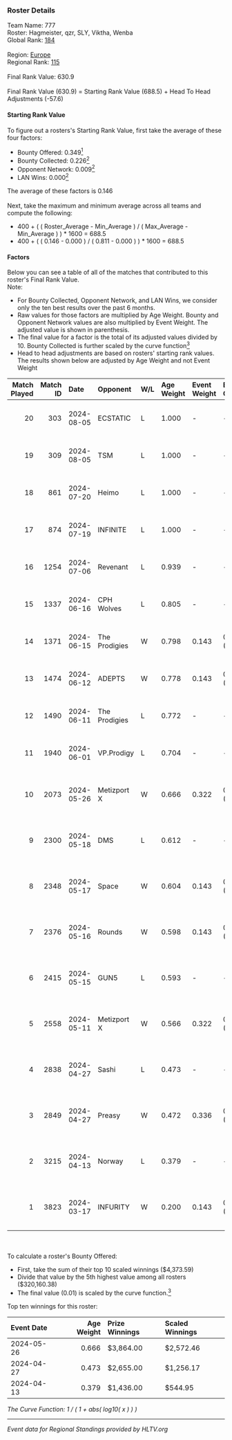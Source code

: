 ### Roster Details<br />
Team Name: 777<br />
Roster: Hagmeister, qzr, SLY, Viktha, Wenba<br />
Global Rank: [184](../standings_global.md)<br />
<br />
Region: [Europe]( ../standings_europe.md)<br />
Regional Rank: [115]( ../standings_europe.md)<br />
<br />
Final Rank Value:  630.9<br />
<br />
Final Rank Value (630.9) = Starting Rank Value (688.5) + Head To Head Adjustments (-57.6)<br />

#### Starting Rank Value<br />
To figure out a rosters's Starting Rank Value, first take the average of these four factors:<br />
- Bounty Offered: 0.349[<sup>1</sup>](#table2)
- Bounty Collected: 0.226[<sup>2</sup>](#table1)
- Opponent Network: 0.009[<sup>2</sup>](#table1)
- LAN Wins: 0.000[<sup>2</sup>](#table1)

The average of these factors is 0.146<br />
<br />
Next, take the maximum and minimum average across all teams and compute the following:<br />
- 400 + ( ( Roster_Average - Min_Average ) / ( Max_Average - Min_Average ) ) * 1600 = 688.5
- 400 + ( ( 0.146 - 0.000 ) / ( 0.811 - 0.000 ) ) * 1600 = 688.5


#### Factors<br />
Below you can see a table of all of the matches that contributed to this roster's Final Rank Value.<br />
Note:<br />

- For Bounty Collected, Opponent Network, and LAN Wins, we consider only the ten best results over the past 6 months.
- Raw values for those factors are multiplied by Age Weight. Bounty and Opponent Network values are also multiplied by Event Weight. The adjusted value is shown in parenthesis.
- The final value for a factor is the total of its adjusted values divided by 10. Bounty Collected is further scaled by the curve function[<sup>3</sup>](#curveFunction)
- Head to head adjustments are based on rosters' starting rank values. The results shown below are adjusted by Age Weight and not Event Weight
<span id="table1"></span><br />


| Match Played | Match ID | Date       | Opponent      | W/L | Age Weight | Event Weight | Bounty Collected | Opponent Network | LAN Wins  | H2H Adj. | Roster                                       |
| -: | -: | :- | :- | :- | :- | :- | :- | :- | :- | -: | :- |
|           20 |      303 | 2024-08-05 | ECSTATIC      | L   | 1.000      | -            | -                | -                | -         |   -19.06 | Hagmeister, qzr, SLY, Viktha, Wenba          |
|           19 |      309 | 2024-08-05 | TSM           | L   | 1.000      | -            | -                | -                | -         |    -4.04 | Hagmeister, qzr, SLY, Viktha, Wenba          |
|           18 |      861 | 2024-07-20 | Heimo         | L   | 1.000      | -            | -                | -                | -         |   -16.75 | Hagmeister, qzr, SLY, Viktha, Wenba          |
|           17 |      874 | 2024-07-19 | INFINITE      | L   | 1.000      | -            | -                | -                | -         |   -19.96 | Hagmeister, qzr, SLY, Viktha, Wenba          |
|           16 |     1254 | 2024-07-06 | Revenant      | L   | 0.939      | -            | -                | -                | -         |    -8.66 | Hagmeister, qzr, SLY, Viktha, Wenba          |
|           15 |     1337 | 2024-06-16 | CPH Wolves    | L   | 0.805      | -            | -                | -                | -         |    -9.69 | Hagmeister, qzr, SLY, Viktha, Wenba          |
|           14 |     1371 | 2024-06-15 | The Prodigies | W   | 0.798      | 0.143        | 0.000 (0.000)    | 0.083 (0.010)    | 0 (0.000) |     7.82 | Hagmeister, qzr, SLY, Viktha, Wenba          |
|           13 |     1474 | 2024-06-12 | ADEPTS        | W   | 0.778      | 0.143        | 0.002 (0.000)    | 0.024 (0.003)    | 0 (0.000) |    10.22 | Hagmeister, qzr, SLY, Viktha, Wenba          |
|           12 |     1490 | 2024-06-11 | The Prodigies | L   | 0.772      | -            | -                | -                | -         |   -16.55 | Hagmeister, qzr, SLY, Viktha, Wenba          |
|           11 |     1940 | 2024-06-01 | VP.Prodigy    | L   | 0.704      | -            | -                | -                | -         |    -6.08 | Affava, Hagmeister, qzr, Viktha, Wenba       |
|           10 |     2073 | 2024-05-26 | Metizport X   | W   | 0.666      | 0.322        | 0.005 (0.001)    | 0.022 (0.005)    | 0 (0.000) |     8.48 | Affava, Hagmeister, MadeInRed, Viktha, Wenba |
|            9 |     2300 | 2024-05-18 | DMS           | L   | 0.612      | -            | -                | -                | -         |    -4.79 | Affava, Hagmeister, MadeInRed, Viktha, Wenba |
|            8 |     2348 | 2024-05-17 | Space         | W   | 0.604      | 0.143        | 0.005 (0.000)    | 0.445 (0.038)    | 0 (0.000) |    12.52 | Affava, Hagmeister, MadeInRed, Viktha, Wenba |
|            7 |     2376 | 2024-05-16 | Rounds        | W   | 0.598      | 0.143        | 0.000 (0.000)    | 0.000 (0.000)    | 0 (0.000) |     2.99 | Affava, Hagmeister, MadeInRed, Viktha, Wenba |
|            6 |     2415 | 2024-05-15 | GUN5          | L   | 0.593      | -            | -                | -                | -         |    -4.19 | Affava, Hagmeister, MadeInRed, Viktha, Wenba |
|            5 |     2558 | 2024-05-11 | Metizport X   | W   | 0.566      | 0.322        | 0.005 (0.001)    | 0.022 (0.004)    | 0 (0.000) |     7.55 | Affava, Hagmeister, MadeInRed, Viktha, Wenba |
|            4 |     2838 | 2024-04-27 | Sashi         | L   | 0.473      | -            | -                | -                | -         |    -1.15 | Affava, Hagmeister, MadeInRed, Viktha, Wenba |
|            3 |     2849 | 2024-04-27 | Preasy        | W   | 0.472      | 0.336        | 0.008 (0.001)    | 0.208 (0.033)    | 0 (0.000) |     8.83 | Affava, Hagmeister, MadeInRed, Viktha, Wenba |
|            2 |     3215 | 2024-04-13 | Norway        | L   | 0.379      | -            | -                | -                | -         |    -6.09 | Affava, Hagmeister, MadeInRed, Viktha, Wenba |
|            1 |     3823 | 2024-03-17 | INFURITY      | W   | 0.200      | 0.143        | 0.000 (0.000)    | 0.000 (0.000)    | 0 (0.000) |     1.04 | Affava, Hagmeister, MadeInRed, Viktha, Wenba |

<br />
<span id="table2"></span><br />
To calculate a roster's Bounty Offered:<br />

- First, take the sum of their top 10 scaled winnings ($4,373.59)
- Divide that value by the 5th highest value among all rosters ($320,160.38)
- The final value (0.01) is scaled by the curve function.[<sup>3</sup>](#curveFunction)

Top ten winnings for this roster:<br />

| Event Date | Age Weight | Prize Winnings | Scaled Winnings |
| :- | -: | :- | :- |
| 2024-05-26 |      0.666 | $3,864.00      | $2,572.46       |
| 2024-04-27 |      0.473 | $2,655.00      | $1,256.17       |
| 2024-04-13 |      0.379 | $1,436.00      | $544.95         |


<span id="curveFunction"></span>_The Curve Function: 1 / ( 1 + abs( log10( x ) ) )_<br />

---
_Event data for Regional Standings provided by HLTV.org_<br />
